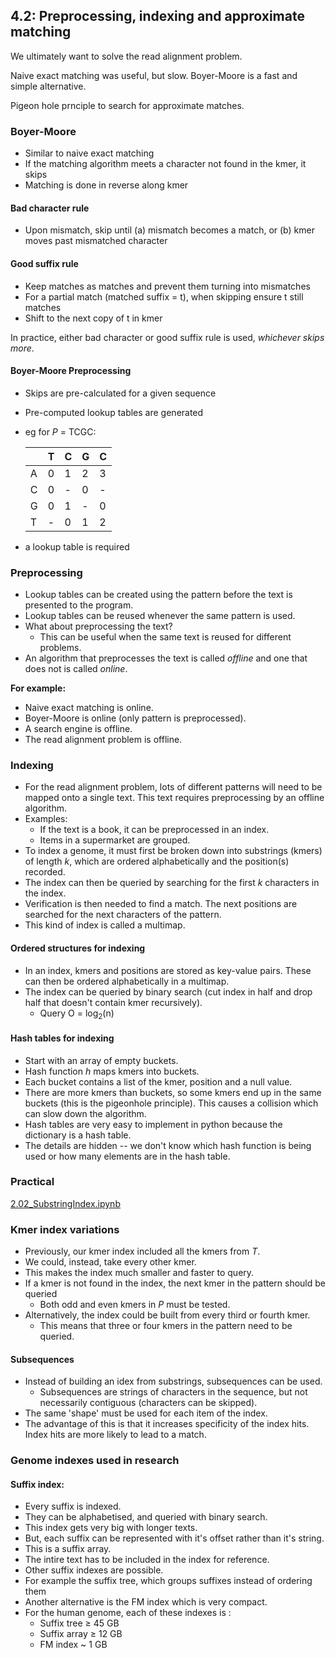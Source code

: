 ## 4.2: Preprocessing, indexing and approximate matching
We ultimately want to solve the read alignment problem.

Naive exact matching was useful, but slow. Boyer-Moore is a fast and simple alternative.

Pigeon hole prnciple to search for approximate matches.

### Boyer-Moore
- Similar to naive exact matching
- If the matching algorithm meets a character not found in the kmer, it skips
- Matching is done in reverse along kmer
#### Bad character rule
- Upon mismatch, skip until (a) mismatch becomes a match, or (b) kmer moves past mismatched character
#### Good suffix rule
- Keep matches as matches and prevent them turning into mismatches
- For a partial match (matched suffix = t), when skipping ensure t still matches
- Shift to the next copy of t in kmer

In practice, either bad character or good suffix rule is used, _whichever skips more_.

#### Boyer-Moore Preprocessing
- Skips are pre-calculated for a given sequence 
- Pre-computed lookup tables are generated 
- eg for _P_ = TCGC:

    | |T|C|G|C|
    |-|-|-|-|-|
    |A|0|1|2|3|
    |C|0|-|0|-|
    |G|0|1|-|0|
    |T|-|0|1|2|

- a lookup table is required

### Preprocessing
- Lookup tables can be created using the pattern before the text is presented to the program.
- Lookup tables can be reused whenever the same pattern is used.
- What about preprocessing the text?
	- This can be useful when the same text is reused for different problems.
- An algorithm that preprocesses the text is called _offline_ and one that does not is called _online_.

**For example:**
- Naive exact matching is online.
- Boyer-Moore is online (only pattern is preprocessed).
- A search engine is offline.
- The read alignment problem is offline.

### Indexing
- For the read alignment problem, lots of different patterns will need to be mapped onto a single text. This text requires preprocessing by an offline algorithm.
- Examples:
	- If the text is a book, it can be preprocessed in an index.
	- Items in a supermarket are grouped.
- To index a genome, it must first be broken down into substrings (kmers) of length _k_, which are ordered alphabetically and the position(s) recorded.
- The index can then be queried by searching for the first _k_ characters in the index.
- Verification is then needed to find a match. The next positions are searched for the next characters of the pattern.
- This kind of index is called a multimap.

#### Ordered structures for indexing
- In an index, kmers and positions are stored as key-value pairs. These can then be ordered alphabetically in a multimap.
- The index can be queried by binary search (cut index in half and drop half that doesn't contain kmer recursively).
	- Query O = log<sub>2</sub>(n)

#### Hash tables for indexing
- Start with an array of empty buckets. 
- Hash function _h_ maps kmers into buckets.
- Each bucket contains a list of the kmer, position and a null value.
- There are more kmers than buckets, so some kmers end up in the same buckets (this is the pigeonhole principle). This causes a collision which can slow down the algorithm.
- Hash tables are very easy to implement in python because the dictionary is a hash table. 
- The details are hidden -- we don't know which hash function is being used or how many elements are in the hash table.

### Practical 
[2.02_SubstringIndex.ipynb](https://github.com/BenLangmead/ads1-notebooks/blob/master/2.02_SubstringIndex.ipynb)

### Kmer index variations
- Previously, our kmer index included all the kmers from _T_.
- We could, instead, take every other kmer.
- This makes the index much smaller and faster to query.
- If a kmer is not found in the index, the next kmer in the pattern should be queried
	- Both odd and even kmers in _P_ must be tested.
- Alternatively, the index could be built from every third or fourth kmer.
	- This means that three or four kmers in the pattern need to be queried.

#### Subsequences
- Instead of building an idex from substrings, subsequences can be used. 
	- Subsequences are strings of characters in the sequence, but not necessarily contiguous (characters can be skipped).
- The same 'shape' must be used for each item of the index.
- The advantage of this is that it increases specificity of the index hits. Index hits are more likely to lead to a match.

### Genome indexes used in research
#### Suffix index:
- Every suffix is indexed.
- They can be alphabetised, and queried with binary search.
- This index gets very big with longer texts.
- But, each suffix can be represented with it's offset rather than it's string.
- This is a suffix array.
- The intire text has to be included in the index for reference.
- Other suffix indexes are possible.
- For example the suffix tree, which groups suffixes instead of ordering them
- Another alternative is the FM index which is very compact.
- For the human genome, each of these indexes is :
	- Suffix tree $\geq$ 45 GB
	- Suffix array $\geq$ 12 GB
	- FM index ~ 1 GB
<!--stackedit_data:
eyJoaXN0b3J5IjpbLTIxMjM3MDk0MywyMDIwNDAwNTg0LDcxND
E3MDc4Nyw3MDExMjgyMzQsMjM4MTU0MzM0LC00MTU2ODcxMjcs
LTE0NDcyNDcyNjQsLTE1MzA1ODczOTksMTc4NTQ0NjU5MCwxNz
QwNjM2MTc5LDE3ODIzNDg1MTZdfQ==
-->